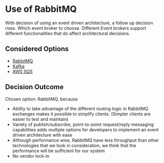 # Use of RabbitMQ

With decision of using an event driven architecture, a follow up decision rises. Which event broker to choose. Different Event brokers support different functionalities that do affect architectural decisions.

## Considered Options

* [RabbitMQ](https://www.rabbitmq.com/)
* [Kafka](https://kafka.apache.org/)
* [AWS SQS](https://aws.amazon.com/sqs/)

## Decision Outcome

Chosen option: RabbitMQ, because

* Ability to take advantage of the different routing logic in RabbitMQ exchanges makes it possible to simplify clients. (Simpler clients are easier to test and maintain)
* Variety of publish/subscribe, point-to-point request/reply messaging capabilities adds multiple options for developers to implement an event driven architecture with ease
* Although performance wise, RabbitMQ have less throughput than other technologies that we took in consideration, we think that the performance will be sufficient for our system
* No vendor lock-in
